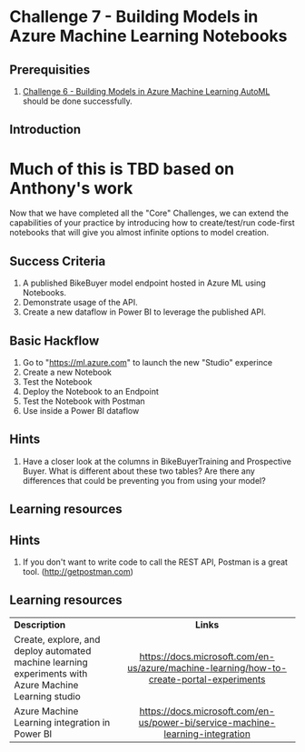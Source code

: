 # Challenge 7 - Building Models in Azure Machine Learning Notebooks

## Prerequisities

1. [Challenge 6 - Building Models in Azure Machine Learning AutoML](./06-AMLAutoML.md) should be done successfully.

## Introduction

# Much of this is TBD based on Anthony's work

Now that we have completed all the "Core" Challenges, we can extend the capabilities of your practice by introducing how to create/test/run code-first notebooks that will give you almost infinite options to model creation.

## Success Criteria
1.  A published BikeBuyer model endpoint hosted in Azure ML using Notebooks.
1.  Demonstrate usage of the API.
1.  Create a new dataflow in Power BI to leverage the published API.

## Basic Hackflow
1. Go to "https://ml.azure.com" to launch the new "Studio" experince 
1. Create a new Notebook
1. Test the Notebook
1. Deploy the Notebook to an Endpoint
1. Test the Notebook with Postman
1. Use inside a Power BI dataflow


## Hints

1.  Have a closer look at the columns in BikeBuyerTraining and Prospective Buyer.  What is different about these two tables?  Are there any differences that could be preventing you from using your model?

## Learning resources

## Hints
1.  If you don't want to write code to call the REST API, Postman is a great tool. (http://getpostman.com)


## Learning resources

|                                            |                                                                                                                                                       |
| ------------------------------------------ | :---------------------------------------------------------------------------------------------------------------------------------------------------: |
| **Description**                            |                                                                       **Links**                                                                       |
| Create, explore, and deploy automated machine learning experiments with Azure Machine Learning studio                    |        <https://docs.microsoft.com/en-us/azure/machine-learning/how-to-create-portal-experiments>         |
| Azure Machine Learning integration in Power BI | <https://docs.microsoft.com/en-us/power-bi/service-machine-learning-integration> |


